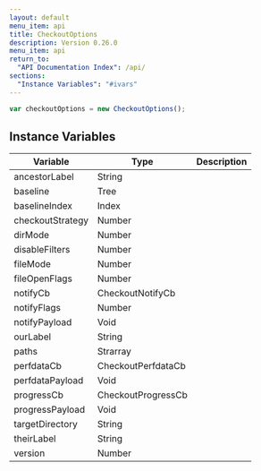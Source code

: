 ```yaml
---
layout: default
menu_item: api
title: CheckoutOptions
description: Version 0.26.0
menu_item: api
return_to:
  "API Documentation Index": /api/
sections:
  "Instance Variables": "#ivars"
---
```


```js
var checkoutOptions = new CheckoutOptions();
```

## <a name="ivars"></a>Instance Variables

| Variable | Type | Description |
| --- | --- | --- |
| <a name="ancestorLabel"></a>ancestorLabel | String |  |
| <a name="baseline"></a>baseline | Tree |  |
| <a name="baselineIndex"></a>baselineIndex | Index |  |
| <a name="checkoutStrategy"></a>checkoutStrategy | Number |  |
| <a name="dirMode"></a>dirMode | Number |  |
| <a name="disableFilters"></a>disableFilters | Number |  |
| <a name="fileMode"></a>fileMode | Number |  |
| <a name="fileOpenFlags"></a>fileOpenFlags | Number |  |
| <a name="notifyCb"></a>notifyCb | CheckoutNotifyCb |  |
| <a name="notifyFlags"></a>notifyFlags | Number |  |
| <a name="notifyPayload"></a>notifyPayload | Void |  |
| <a name="ourLabel"></a>ourLabel | String |  |
| <a name="paths"></a>paths | Strarray |  |
| <a name="perfdataCb"></a>perfdataCb | CheckoutPerfdataCb |  |
| <a name="perfdataPayload"></a>perfdataPayload | Void |  |
| <a name="progressCb"></a>progressCb | CheckoutProgressCb |  |
| <a name="progressPayload"></a>progressPayload | Void |  |
| <a name="targetDirectory"></a>targetDirectory | String |  |
| <a name="theirLabel"></a>theirLabel | String |  |
| <a name="version"></a>version | Number |  |

